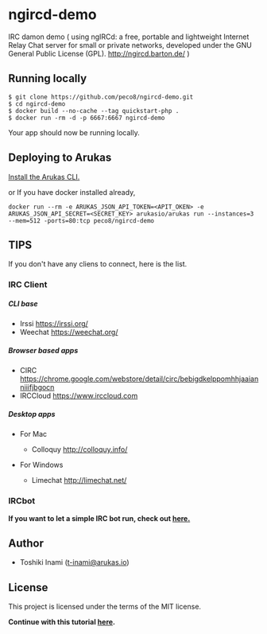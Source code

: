 # ngircd-demo 
IRC damon demo ( using ngIRCd: a free, portable and lightweight Internet Relay Chat server for small or private networks, developed under the GNU General Public License (GPL).  http://ngircd.barton.de/ ) 

## Running locally

```
$ git clone https://github.com/peco8/ngircd-demo.git
$ cd ngircd-demo
$ docker build --no-cache --tag quickstart-php .
$ docker run -rm -d -p 6667:6667 ngircd-demo
```
Your app should now be running locally.

## Deploying to Arukas

[Install the Arukas CLI.](https://github.com/arukasio/cli)

or If you have docker installed already,
```
docker run --rm -e ARUKAS_JSON_API_TOKEN=<APIT_OKEN> -e ARUKAS_JSON_API_SECRET=<SECRET_KEY> arukasio/arukas run --instances=3 --mem=512 -ports=80:tcp peco8/ngircd-demo
```
## TIPS
If you don't have any cliens to connect, here is the list.

### IRC Client
##### CLI base
- Irssi https://irssi.org/
- Weechat https://weechat.org/

##### Browser based apps
- CIRC https://chrome.google.com/webstore/detail/circ/bebigdkelppomhhjaaianniiifjbgocn
- IRCCloud https://www.irccloud.com

##### Desktop apps

- For Mac
  - Colloquy http://colloquy.info/

- For Windows
  - Limechat http://limechat.net/

### IRCbot
**If you want to let a simple IRC bot run, check out [here.](/)**


## Author

* Toshiki Inami (<t-inami@arukas.io>)

## License

This project is licensed under the terms of the MIT license.

**Continue with this tutorial [here](/).**

